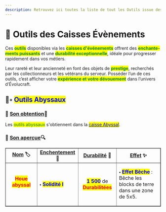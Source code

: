 ```yaml
---
description: Retrouvez ici toutes la liste de tout les Outils issue des Caisses Évènements présents sur le serveur.
---
```


# 🎁 Outils des Caisses Évènements

Ces <mark style="color:green;">**outils**</mark> disponibles via les <mark style="color:green;">**caisses d'événements**</mark> offrent des <mark style="color:green;">**enchante­ments puissants**</mark> et une <mark style="color:green;">**durabilité exceptionnelle**</mark>, idéale pour progresser rapidement dans vos métiers. 

Leur rareté et leur ancienneté en font des objets de <mark style="color:green;">**prestige**</mark>, recherchés par les collectionneurs et les vétérans du serveur. Posséder l’un de ces outils, c’est afficher votre <mark style="color:green;">**expérience et votre dévouement**</mark> dans l’univers d’Évolucraft.

## 🌊◦ <mark style="color:blue;">Outils Abyssaux</mark>

### 🔹 <ins>Son obtention</ins>🤔

Les <mark style="color:green;">outils abyssaux</mark> s'obtiennent dans la [<mark style="color:blue;">caisse Abyssal</mark>](https://wiki.evolucraft.fr/le-gameplay/les-caisses#caisse-abyssal).

### 🔹 <ins>Son aperçue</ins>🔍

<table border="1" cellspacing="0" cellpadding="6">
  <tr>
    <td align="center"><strong><ins>Nom</ins> 🏷️</strong></td>
    <td align="center"><strong><ins>Enchentement</ins> 📖</strong></td>
    <td align="center"><strong><ins>Durabilité</ins> 📏</strong></td>
    <td align="center"><strong><ins>Effet</ins> ✨</strong></td>    
  </tr>
  <tr>
   <td align="center">
     <p><mark style="color:red;"><strong>Houe abyssal</strong></mark></p>
     <p><figure><img src="../.gitbook/assets/Codex/Outils/Abyssal/Houe.png" alt=""></figure></p>
   </td>
   <td>
     <p>🞄 <mark style="color:blue;"><strong>Solidité I</strong></mark></p>
   </td>
   <td align="center">
     <p><mark style="color:blue;"><strong>1 500</strong></mark> de <mark style="color:red;"><strong>Durabilitées</strong></mark></p>
   </td>
   <td>  
     <p>🞄 <mark style="color:blue;"><strong>Effet Bêche</strong></mark> : Bêche les blocks de terre dans une zone de 5x5.</p>
   </td>
  </tr>
  <tr>
</table>
